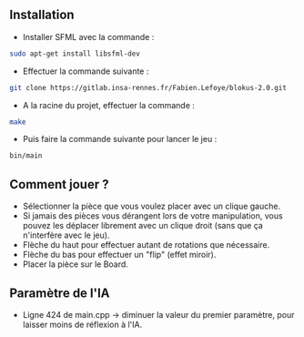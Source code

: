 ## Installation

- Installer SFML avec la commande :
```bash
sudo apt-get install libsfml-dev
```

- Effectuer la commande suivante : 
```bash
git clone https://gitlab.insa-rennes.fr/Fabien.Lefoye/blokus-2.0.git
```

- A la racine du projet, effectuer la commande :
```bash
make
```

- Puis faire la commande suivante pour lancer le jeu : 
```bash
bin/main
```

## Comment jouer ?

- Sélectionner la pièce que vous voulez placer avec un clique gauche.
- Si jamais des pièces vous dérangent lors de votre manipulation, vous pouvez les déplacer librement avec un clique droit (sans que ça n'interfère avec le jeu).
- Flèche du haut pour effectuer autant de rotations que nécessaire.
- Flèche du bas pour effectuer un "flip" (effet miroir).
- Placer la pièce sur le Board.

## Paramètre de l'IA

- Ligne 424 de main.cpp -> diminuer la valeur du premier paramètre, pour laisser moins de réflexion à l'IA.